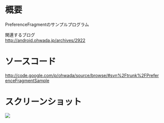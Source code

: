 # 概要 #
PreferenceFragmentのサンプルプログラム<br>

関連するブログ <br>
<a href='http://android.ohwada.jp/archives/2922'>http://android.ohwada.jp/archives/2922</a>

<h1>ソースコード</h1>
<a href='http://code.google.com/p/ohwada/source/browse/#svn%2Ftrunk%2FPreferenceFragmentSample'>http://code.google.com/p/ohwada/source/browse/#svn%2Ftrunk%2FPreferenceFragmentSample</a>

<h1>スクリーンショット</h1>
<img src='http://ohwada.googlecode.com/files/20130512preference_fragment_sample_2.png' />
